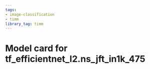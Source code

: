 ```yaml
---
tags:
- image-classification
- timm
library_tag: timm
---
```

# Model card for tf_efficientnet_l2.ns_jft_in1k_475